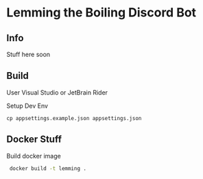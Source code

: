 # Lemming the Boiling Discord Bot

## Info

Stuff here soon

## Build

User Visual Studio or JetBrain Rider

Setup Dev Env

```
cp appsettings.example.json appsettings.json
```

## Docker Stuff

Build docker image

```bash
 docker build -t lemming .
```